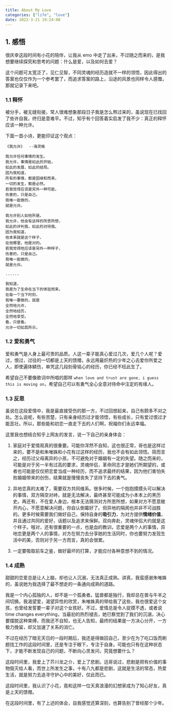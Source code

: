 ```yaml
---
title: About My Love
categories: ["life", "love"]
date: 2022-3-21 19:24:00
---
```


## 1. 感悟

很庆幸这段时间有小花的陪伴，让我从 emo 中走了出来，不过随之而来的，是我想要继续探究和思考的问题：什么是爱，以及如何去爱？

这个问题可太宽泛了，见仁见智，不同灵魂的经历造就不一样的领悟，因此得出的答案也仅仅作为一个参考罢了，而追求答案的路上，沿途的风景也同样令人感慨，那就记录下来吧。

### 1.1 释怀

被分手，被无缝衔接，常人很难想象那段日子我是怎么熬过来的，虽说现在已找回了些许自我，终归是意难平。不过，知乎有个回答着实启发了我不少：真正的释怀应该一种允许。

下面一首小诗，更能印证这个观点：

```text
《我允许》  --海灵格

我允许任何事情的发生。
我允许，事情是如此的开始，
如此的发展，如此的结局。
因为我知道，
所有的事情，都是因缘和而来，
一切的发生，都是必然。
若我觉得应该是另外一种可能，
伤害的，只是自己。
我唯一能做的，
就是允许。

我允许别人如他所是。
我允许，他会有这样的所思所想，
如此的评判我，如此的对待我。
因为我知道，
他本来就是这个样子，
在他哪里，他是对的。
若我觉得他应该是另外一种样子，
伤害的，只是自己。
我唯一能做的，
就是允许。

......

我知道，
我是为了生命在当下的体验而来。
在每一个当下时刻，
我唯一要做的，就是
全然地允许，
全然地经历，
全然地享受。
看，只是看。
允许一切如其所示。
```

### 1.2 爱和勇气

爱和勇气是人身上最可贵的品质。人这一辈子能真心爱过几次，爱几个人呢？爱过，恨过，过往的一切都是上天的馈赠。永远用最炽热的少年之心去爱你所爱之人，即使遍体鳞伤，单凭这几段刻骨铭心的经历，你已经不枉此生了。

希望自己不要像歌词中所唱的那样 `when love and trust are gone, i guess this is moving on`，希望自己可以有勇气全心全意对待命中注定的有缘人。

### 1.3 反思

虽说在这段爱情中，我是最直接受伤的那一方，不过回想起来，自己有颇多不对之处。怎么说呢，有些苦楚，只有亲身经历过才能领悟，有些成长，只有爱过恨过才能茁壮。所以，那些能和初恋一直走下去的人们啊，祝福你们永远幸福。

这里我也想结合知乎上网友的发言，说一下自己的亲身体会：

1. 家庭对于爱情观真的很重要。可能你浑然不自知，这也很正常，哥也是这样过来的，要不是和朱唯姝和小花有过这样的经历，我也不会有如此领悟。简而言之，经历过父母离异的小孩，不可避免对于婚姻有一定的失望。随之而来的，可能是对于另一半有过高的要求，灵魂伴侣，革命同志才是她们所期望的，或者也可能是仅仅把恋爱当成一种经历，而不追求最终的结果，因为他们害怕失败婚姻带来的创伤，结果就是慢慢丧失了坚持下去的勇气。

2. 异地恋真的太难了，需要双方共同维系。很多时候，一个抱抱摸摸头可以解决的事情，双方隔空对峙，就是无法解决，最终甚至可能成为小本本上的黑历史。再还有，不在爱人身边，根本无法猜测对方所思所想，如果对方不愿意敞开内心，不愿意解决问题，你自认倒霉好了。但异地的隔阂也并非不可战胜的。更多时候需要我们做好自己，保持自身的**吸引力**，为对方提供**情绪价值**，并且通过共同的爱好，话题以及追求来保鲜。双向奔赴，灵魂伴侣大约就是这个样子。哦对，还有很重要的一点，也是血的教训，恋爱是两个人的事情，异地恋更是两个人的事情，对方在努力去分享她的生活同时，你也要努力发现生活中的美，否则对于另一方而言，真的会很累。

3. 一定要吸取前车之鉴，做好最坏的打算，才能应付各种意想不到的情况。

### 1.4 成熟

甜甜的恋爱总是让人上脑，却也让人沉溺，无法真正成熟。讲真，我蛮感谢朱唯姝的，虽说她为我选择了最不想走的一条通向成熟的道路。

我是一个内心孤独的人，却不是一个孤勇者。猛兽都是独行，我却总在兽与牛羊之间切换。我渴望爱，渴望异性的欣赏，朱唯姝真的带给我了这些，我也很爱这个女孩，也曾经发誓要一辈子对这个女孩好。不过，爱情总是令人捉摸不透，或者说 time changes everything，当最初的热烈褪去，她已察觉到了我们的沉溺，决心要摆脱这种束缚，而我还不自知，也无人告知，最终的结果是一方决心分开，一方极力挽留，却又加速了关系的消亡。

不过在经历了暗无天日的一段时期后，我还是得做回自己，至少在为了吃口饭而刷题找工作的这段时间里，还是专注于眼下，专注于自身。可能也只有在这种状态下，才能不断发现自己的问题，不断向心灵发问，究竟想要什么？

这段时间里，我爱上了芥川龙之介，爱上了悲剧。迅哥说过，悲剧是把有价值的事物毁灭给人看，而世上所发生之事，十有八九都是悲剧，这就是生活的常态，热爱生活，就是努力去追寻守护心中的美好，仅此而已。

这段时间里，我认识了小花，竟和这样一位天真浪漫的幻想家成为了知心好友，真是上天的馈赠。

在这段时间里，有了上述的体会，自我感觉还算深刻，也算告别了曾经那个少年。
